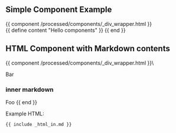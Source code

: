 ## Simple Component Example

{{ component /processed/components/_div_wrapper.html }}\
{{ define content "Hello components" }}
{{ end }}

## HTML Component with Markdown contents

{{ component /processed/components/_div_wrapper.html }}\

Bar

### inner markdown

Foo
{{ end }}

Example HTML:

```html
{{ include _html_in.md }}
```
